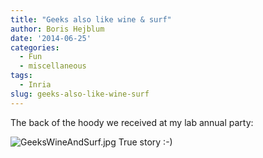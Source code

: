 ```yaml
---
title: "Geeks also like wine & surf"
author: Boris Hejblum
date: '2014-06-25'
categories:
  - Fun
  - miscellaneous
tags: 
  - Inria
slug: geeks-also-like-wine-surf
---
```


The back of the hoody we received at my lab annual party:

![GeeksWineAndSurf.jpg](/files/GeeksWineAndSurf.jpg)
True story :-)
